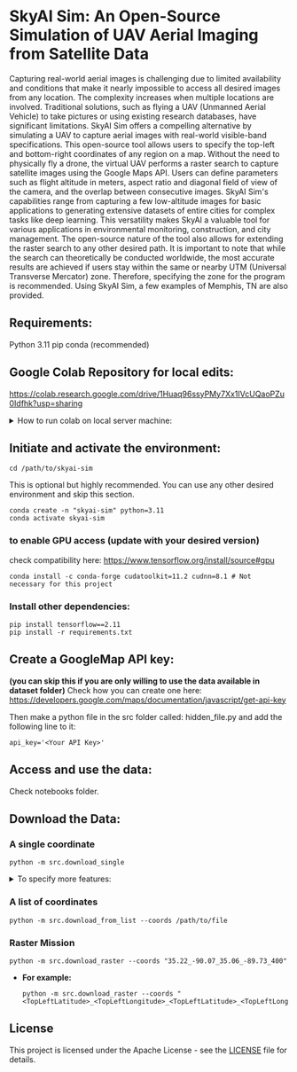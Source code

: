 # SkyAI Sim: An Open-Source Simulation of UAV Aerial Imaging from Satellite Data

Capturing real-world aerial images is challenging due to limited availability and conditions that make it nearly impossible to access all desired images from any location. The complexity increases when multiple locations are involved. Traditional solutions, such as flying a UAV (Unmanned Aerial Vehicle) to take pictures or using existing research databases, have significant limitations. SkyAI Sim offers a compelling alternative by simulating a UAV to capture aerial images with real-world visible-band specifications. This open-source tool allows users to specify the top-left and bottom-right coordinates of any region on a map. Without the need to physically fly a drone, the virtual UAV performs a raster search to capture satellite images using the Google Maps API. Users can define parameters such as flight altitude in meters, aspect ratio and diagonal field of view of the camera, and the overlap between consecutive images. SkyAI Sim's capabilities range from capturing a few low-altitude images for basic applications to generating extensive datasets of entire cities for complex tasks like deep learning. This versatility makes SkyAI a valuable tool for various applications in environmental monitoring, construction, and city management. The open-source nature of the tool also allows for extending the raster search to any other desired path. It is important to note that while the search can theoretically be conducted worldwide, the most accurate results are achieved if users stay within the same or nearby UTM (Universal Transverse Mercator) zone. Therefore, specifying the zone for the program is recommended. Using SkyAI Sim, a few examples of Memphis, TN are also provided.

## Requirements:

Python 3.11
pip
conda (recommended)

## Google Colab Repository for local edits:

https://colab.research.google.com/drive/1Huaq96ssyPMy7Xx1IVcUQaoPZu0Idfhk?usp=sharing

<details>
  <summary>How to run colab on local server machine:</summary>

1. SSH to the remote directory and forward the port such as:

```
ssh -L localhost:8888:localhost:8888 [username]@[hostname or IP address]
```

2. Run the following in the remote terminal:
```
jupyter notebook \
    --NotebookApp.allow_origin='https://colab.research.google.com' \
    --port=8888 \
    --NotebookApp.port_retries=0
```
3. The previous step will give you two URLs in result. Copy either. For example:
```
http://localhost:8888/?token=0f96a96950ca8aa79c52fb1fa5758e648b5052cd91417dd8
```
or
```
http://127.0.0.1:8888/?token=0f96a96950ca8aa79c52fb1fa5758e648b5052cd91417dd8
```
4. On the bar above select the arrow next to the connect button and choose "connect to a local runtime".
5. A popup window will be shown, paste the copied URL in the input section.
6. Press "Connect" and voila.
7. If you are using a conda environment for your packages, you might need the following steps. On the remote server, install ipykernel:
```
conda install ipykernel
```
1. Then, register the Conda environment as a Jupyter/Colab kernel (Replace <environment_name> with the name of your Conda environment):
```
!python -m ipykernel install --user --name=<environment_name>
```
1. After installing and registering the kernel, you can switch to it from within your Colab notebook interface by selecting it from the kernel dropdown menu (click on "Runtime" > "Change runtime type" > select your Conda environment).
2.  Always restart the Colab runtime after setting up a custom kernel or installing packages to ensure the changes take effect. Click on "Runtime" in the menu and select "Restart runtime...".
</details>


## Initiate and activate the environment:

    cd /path/to/skyai-sim

This is optional but highly recommended. You can use any other desired environment and skip this section.

    conda create -n "skyai-sim" python=3.11
    conda activate skyai-sim

### to enable GPU access (update with your desired version)

check compatibility here: https://www.tensorflow.org/install/source#gpu

    conda install -c conda-forge cudatoolkit=11.2 cudnn=8.1 # Not necessary for this project

### Install other dependencies:
    pip install tensorflow==2.11
    pip install -r requirements.txt

## Create a GoogleMap API key:
**(you can skip this if you are only willing to use the data available in dataset folder)**
Check how you can create one here: https://developers.google.com/maps/documentation/javascript/get-api-key

Then make a python file in the src folder called: hidden_file.py and add the following line to it:

    api_key='<Your API Key>'

## Access and use the data:

Check notebooks folder.

## Download the Data:

### A single coordinate

    python -m src.download_single

<details>
  <summary>To specify more features:</summary>

    You can do either:

        python -m src.download_single --coords /path/to/file --aspect_ratio <X> <Y> --fov <degrees> --data_dir /path/to/dataset

    The file should have one line including the following data:

        <latitude> <longitude> <AGL(f)>

    Check dataset/sample_coords.txt as an example.

- Or:

        python -m src.download_single --coords "<Latitude>_<Longitude>_<AGL(feet)>"

for more configuration parameters checkout src/utils/config.py or type:

    python -m src.main --help

- **For example:**

        python -m src.download_single --coords "dataset/sample_coords.txt" --aspect_ratio 4 3 --fov 78.8 --data_dir dataset/

    Note: the aspect ratio and fov are from DJI Mavic and are set to the above values by default.

- Or:

        python -m src.download_single --coords "35.22_-90.07_400"

</details>

### A list of coordinates

    python -m src.download_from_list --coords /path/to/file

### Raster Mission
    python -m src.download_raster --coords "35.22_-90.07_35.06_-89.73_400"

- **For example:**

      python -m src.download_raster --coords "<TopLeftLatitude>_<TopLeftLongitude>_<TopLeftLatitude>_<TopLeftLongitude>_<AGL(feet)>"

## License

This project is licensed under the Apache License - see the [LICENSE](LICENSE) file for details.
